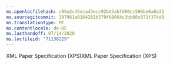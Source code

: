 ```yaml
---
ms.openlocfilehash: c99a2c45eca43ecc92bd3abfd00cc596be0a0a32
ms.sourcegitcommit: 397961a0164281b579f68064c3bb66c071f374d9
ms.translationtype: MT
ms.contentlocale: de-DE
ms.lasthandoff: 07/14/2020
ms.locfileid: "71138229"
---
```

<span data-ttu-id="5b011-101">XML Paper Specification (XPS)</span><span class="sxs-lookup"><span data-stu-id="5b011-101">XML Paper Specification (XPS)</span></span>